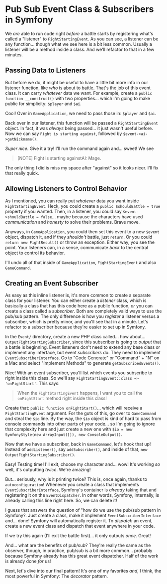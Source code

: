 # Pub Sub Event Class & Subscribers in Symfony

We *are* able to run code right *before* a battle starts by registering what's
called a "listener" to `FightStartingEvent`. As you can see, a listener can
be any function... though what we see here is a bit less common. Usually a listener
will be a method inside a class. And we'll refactor to that in a few minutes.

## Passing Data to Listeners

But before we do, it might be useful to have a little bit more info in our listener
function, like *who* is about to battle. That's the job of this event class. It can
carry *whatever* data we want. For example, create a
`public function __construct()` with two properties... which I'm going to make
public for simplicity: `$player` and `$ai`.

Cool! Over in `GameApplication`, we need to pass those in: `$player` and `$ai`.

Back over in our listener, this function will be passed a `FightStartingEvent` object.
In fact, it was *always* being passed... it just wasn't useful before. Now we can
say `Fight is starting against`, followed by `$event->ai->getNickname()`.

*Super nice*. Give it a try! I'll run the command again and... sweet! We see

> [NOTE] Fight is starting againstAI: Mage.

The only thing I did is miss my space after "against" so it looks nicer. I'll fix
that really quick.

## Allowing Listeners to Control Behavior

As I mentioned, you can really put *whatever* data you want inside
`FightStartingEvent`. Heck, you could create a `public $shouldBattle = true` property
if you wanted. Then, in a listener, you could say `$event->shouldBattle = false`...
maybe because the characters have used *communication* and *honesty* to solve
their problems. Brave move.

Anyways, in `GameApplication`, you could then set this event to a new `$event` object,
dispatch it, and if they *shouldn't* battle, just `return`. Or you could
`return new FightResult()` or throw an exception. Either way, you see the point.
Your listeners can, in a sense, communicate *back* to the central object to control
its behavior.

I'll undo all of that inside of `GameApplication`, `FightStartingEvent` and also
`GameCommand`.

## Creating an Event Subscriber

As easy as this inline listener is, it's more common to create a separate class for
your listener. You can either create a *listener* class, which is basically a class
that has this code here as a public function, *or* you can create a class called
a *subscriber*. Both are completely valid ways to use the pub/sub pattern. The only
difference is how you *register* a listener versus a subscriber, which is pretty
minor, and you'll see that in a minute. Let's refactor to a subscriber because
they're easier to set up in Symfony.

In the `Event/` directory, create a new PHP class called... how about...
`OutputFightStartingSubscriber`, since this subscriber is going to *output* that
a battle is beginning. Event listeners don't need to extend any base class or
implement any interface, but event *subscribers* do. They need to implement
`EventSubscriberInterface`. Go to "Code Generate" or "Command" + "N" on a
Mac and select "Implement Methods" to generate `getSubscribedEvents()`.

Nice! With an event subscriber, you'll list which events you subscribe to right
inside this class. So we'll say `FightStartingEvent::class => 'onFightStart'`. This
says:

> When the `FightStartingEvent` happens, I want you to call the `onFightStart` method
> right inside this class!

Create that: `public function onFightStart()`... which will receive a
`FightStartingEvent` argument. For the guts of this, go over to `GameCommand`
and steal the `$io` line. By the way, the `$io` object is kind of hard to pass
from console commands into other parts of your code... so I'm going to ignore that
complexity here and just create a new one with
`$io = new SymfonyStyle(new ArrayInput([]), new ConsoleOutput()`.

Now that we have a subscriber, back in `GameCommand`, let's hook that up! Instead
of `addListener()`, say `addSubscriber()`, and inside of that,
`new OutputFightStartingSubscriber()`.

Easy! Testing time! I'll exit, choose my character and... wow! It's working *so*
well, it's outputting *twice*. We're amazing!

But... seriously, why is it printing twice? This is, once again, thanks to
`autoconfiguration`! Whenever you create a class that implements
`EventSubscriberInterface`, Symfony's container is *already* taking that
and registering it on the `EventDispatcher`. In other words, Symfony,
internally, is already calling this line right here. So, we can delete it!

I guess that answers the question of "how do we use the pub/sub pattern in Symfony?.
Just create a class, make it implement `EventSubscriberInterface` and... done!
Symfony will automatically register it. To *dispatch* an event, create a new event
class and dispatch that event anywhere in your code.

If we try this again (I'll exit the battle first)... it only outputs *once*. Great!

And... what are the benefits of pub/sub? They're really the same as the observer,
though, in practice, pub/sub is a bit more common... probably because Symfony already
has this great event dispatcher. Half of the work is already done *for* us!

Next, let's dive into our final pattern! It's one of my favorites *and*, I think,
the most powerful in Symfony: The *decorator* pattern.
